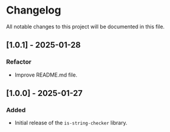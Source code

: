 # Changelog

All notable changes to this project will be documented in this file.

## [1.0.1] - 2025-01-28

### Refactor

- Improve README.md file.


## [1.0.0] - 2025-01-27

### Added

- Initial release of the `is-string-checker` library.

